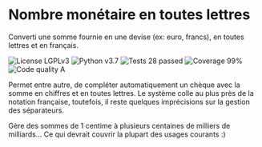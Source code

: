 # Nombre monétaire en toutes lettres
Converti une somme fournie en une devise (ex: euro, francs), en toutes lettres et en français.

![License LGPLv3](https://img.shields.io/badge/license-LGPLv3-blue "License LGPLv3")
![Python v3.7](https://img.shields.io/badge/python-v3.7-blue "Python v3.7")
![Tests 28 passed](https://img.shields.io/badge/tests-28%20passed-green "Tests 28 passed")
![Coverage 99%](https://img.shields.io/badge/coverage-99%25-green "Coverage 99%")
![Code quality A](https://img.shields.io/badge/code%20quality-A-green "Code quality A")

Permet entre autre, de compléter automatiquement un chèque avec la somme en chiffres et en toutes lettres.
Le système colle au plus près de la notation française, toutefois, il reste quelques imprécisions sur la gestion des séparateurs.

Gère des sommes de 1 centime à plusieurs centaines de milliers de milliards... Ce qui devrait couvrir la plupart des usages courants :)
